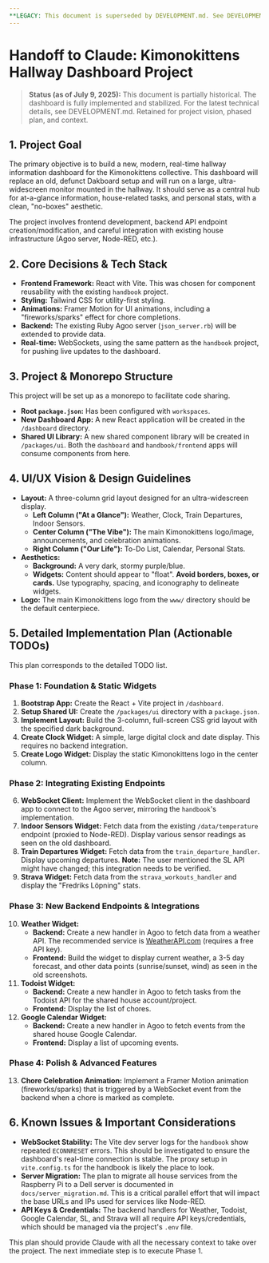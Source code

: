 ```yaml
---
**LEGACY: This document is superseded by DEVELOPMENT.md. See DEVELOPMENT.md for canonical dashboard implementation details.**
---
```


# Handoff to Claude: Kimonokittens Hallway Dashboard Project

> **Status (as of July 9, 2025):** This document is partially historical. The dashboard is fully implemented and stabilized. For the latest technical details, see DEVELOPMENT.md. Retained for project vision, phased plan, and context.

## 1. Project Goal

The primary objective is to build a new, modern, real-time hallway information dashboard for the Kimonokittens collective. This dashboard will replace an old, defunct Dakboard setup and will run on a large, ultra-widescreen monitor mounted in the hallway. It should serve as a central hub for at-a-glance information, house-related tasks, and personal stats, with a clean, "no-boxes" aesthetic.

The project involves frontend development, backend API endpoint creation/modification, and careful integration with existing house infrastructure (Agoo server, Node-RED, etc.).

## 2. Core Decisions & Tech Stack

-   **Frontend Framework:** React with Vite. This was chosen for component reusability with the existing `handbook` project.
-   **Styling:** Tailwind CSS for utility-first styling.
-   **Animations:** Framer Motion for UI animations, including a "fireworks/sparks" effect for chore completions.
-   **Backend:** The existing Ruby Agoo server (`json_server.rb`) will be extended to provide data.
-   **Real-time:** WebSockets, using the same pattern as the `handbook` project, for pushing live updates to the dashboard.

## 3. Project & Monorepo Structure

This project will be set up as a monorepo to facilitate code sharing.

-   **Root `package.json`:** Has been configured with `workspaces`.
-   **New Dashboard App:** A new React application will be created in the `/dashboard` directory.
-   **Shared UI Library:** A new shared component library will be created in `/packages/ui`. Both the `dashboard` and `handbook/frontend` apps will consume components from here.

## 4. UI/UX Vision & Design Guidelines

-   **Layout:** A three-column grid layout designed for an ultra-widescreen display.
    -   **Left Column ("At a Glance"):** Weather, Clock, Train Departures, Indoor Sensors.
    -   **Center Column ("The Vibe"):** The main Kimonokittens logo/image, announcements, and celebration animations.
    -   **Right Column ("Our Life"):** To-Do List, Calendar, Personal Stats.
-   **Aesthetics:**
    -   **Background:** A very dark, stormy purple/blue.
    -   **Widgets:** Content should appear to "float". **Avoid borders, boxes, or cards.** Use typography, spacing, and iconography to delineate widgets.
-   **Logo:** The main Kimonokittens logo from the `www/` directory should be the default centerpiece.

## 5. Detailed Implementation Plan (Actionable TODOs)

This plan corresponds to the detailed TODO list.

### Phase 1: Foundation & Static Widgets

1.  **Bootstrap App:** Create the React + Vite project in `/dashboard`.
2.  **Setup Shared UI:** Create the `/packages/ui` directory with a `package.json`.
3.  **Implement Layout:** Build the 3-column, full-screen CSS grid layout with the specified dark background.
4.  **Create Clock Widget:** A simple, large digital clock and date display. This requires no backend integration.
5.  **Create Logo Widget:** Display the static Kimonokittens logo in the center column.

### Phase 2: Integrating Existing Endpoints

6.  **WebSocket Client:** Implement the WebSocket client in the dashboard app to connect to the Agoo server, mirroring the `handbook`'s implementation.
7.  **Indoor Sensors Widget:** Fetch data from the existing `/data/temperature` endpoint (proxied to Node-RED). Display various sensor readings as seen on the old dashboard.
8.  **Train Departures Widget:** Fetch data from the `train_departure_handler`. Display upcoming departures. **Note:** The user mentioned the SL API might have changed; this integration needs to be verified.
9.  **Strava Widget:** Fetch data from the `strava_workouts_handler` and display the "Fredriks Löpning" stats.

### Phase 3: New Backend Endpoints & Integrations

10. **Weather Widget:**
    -   **Backend:** Create a new handler in Agoo to fetch data from a weather API. The recommended service is [WeatherAPI.com](https://www.weatherapi.com/) (requires a free API key).
    -   **Frontend:** Build the widget to display current weather, a 3-5 day forecast, and other data points (sunrise/sunset, wind) as seen in the old screenshots.
11. **Todoist Widget:**
    -   **Backend:** Create a new handler in Agoo to fetch tasks from the Todoist API for the shared house account/project.
    -   **Frontend:** Display the list of chores.
12. **Google Calendar Widget:**
    -   **Backend:** Create a new handler in Agoo to fetch events from the shared house Google Calendar.
    -   **Frontend:** Display a list of upcoming events.

### Phase 4: Polish & Advanced Features

13. **Chore Celebration Animation:** Implement a Framer Motion animation (fireworks/sparks) that is triggered by a WebSocket event from the backend when a chore is marked as complete.

## 6. Known Issues & Important Considerations

-   **WebSocket Stability:** The Vite dev server logs for the `handbook` show repeated `ECONNRESET` errors. This should be investigated to ensure the dashboard's real-time connection is stable. The proxy setup in `vite.config.ts` for the handbook is likely the place to look.
-   **Server Migration:** The plan to migrate all house services from the Raspberry Pi to a Dell server is documented in `docs/server_migration.md`. This is a critical parallel effort that will impact the base URLs and IPs used for services like Node-RED.
-   **API Keys & Credentials:** The backend handlers for Weather, Todoist, Google Calendar, SL, and Strava will all require API keys/credentials, which should be managed via the project's `.env` file.

This plan should provide Claude with all the necessary context to take over the project. The next immediate step is to execute Phase 1. 